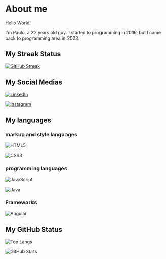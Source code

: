 
# About me

Hello World!

I'm Paulo, a 22 years old guy. I started to programming in 2016, but I came back to programming area in 2023.

## My Streak Status

[![GitHub Streak](https://streak-stats.demolab.com?user=devpaulomachado&theme=sunset-gradient)](https://git.io/streak-stats)

## My Social Medias

[![LinkedIn](https://img.shields.io/badge/LinkedIn-0077B5?style=for-the-badge&logo=linkedin&logoColor=white)](https://www.linkedin.com/in/paulosfmachado/)

[![Instagram](https://img.shields.io/badge/-Instagram-%23E4405F?style=for-the-badge&logo=instagram&logoColor=white)](https://www.instagram.com/paulosfmachado/)

## My languages

### markup and style languages

![HTML5](https://img.shields.io/badge/HTML5-E34F26?style=for-the-badge&logo=html5&logoColor=white)


![CSS3](https://img.shields.io/badge/CSS3-1572B6?style=for-the-badge&logo=css3&logoColor=white)

### programming languages

![JavaScript](https://img.shields.io/badge/JavaScript-F7DF1E?style=for-the-badge&logo=javascript&logoColor=black)

![Java](https://img.shields.io/badge/java-%23ED8B00.svg?style=for-the-badge&logo=openjdk&logoColor=white)

### Frameworks

![Angular](https://img.shields.io/badge/Angular-DD0031?style=for-the-badge&logo=angular&logoColor=white)

## My GitHub Status

![Top Langs](https://github-readme-stats-git-masterrstaa-rickstaa.vercel.app/api/top-langs/?username=devpaulomachado&bg_color=000&border_color=30A3DC&title_color=E94D5F&text_color=FFF)

![GitHub Stats](https://github-readme-stats.vercel.app/api?username=devpaulomachado&theme=transparent&bg_color=000&border_color=30A3DC&show_icons=true&icon_color=30A3DC&title_color=E94D5F&text_color=FFF)
